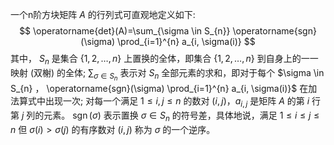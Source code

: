 一个n阶方块矩阵 $A$ 的行列式可直观地定义如下:
$$
\operatorname{det}(A)=\sum_{\sigma \in S_{n}} \operatorname{sgn}(\sigma) \prod_{i=1}^{n} a_{i, \sigma(i)}
$$
其中， $S_{n}$ 是集合 $\{1,2, \ldots, n\}$ 上置换的全体，即集合 $\{1,2, \ldots, n\}$ 到自身上的一一映射 (双榭) 的全体;
$\sum_{\sigma \in S_{n}}$ 表示对 $S_{n}$ 全部元素的求和，即对于每个 $\sigma \in S_{n} ， \operatorname{sgn}(\sigma) \prod_{i=1}^{n} a_{i, \sigma(i)}$ 在加法算式中出现一次; 对每一个满足 $1 \leq i, j \leq n$ 的数对 $(i, j) ， a_{i, j}$ 是矩阵 $A$ 的第 $i$ 行第 $j$ 列的元素。 $\operatorname{sgn}(\sigma)$ 表示置换 $\sigma \in S_{n}$ 的符号差，具体地说，满足 $1 \leq i \leq j \leq n$ 但 $\sigma(i)>\sigma(j)$ 的有序数对 $(i, j)$ 称为 $\sigma$ 的一个逆序。